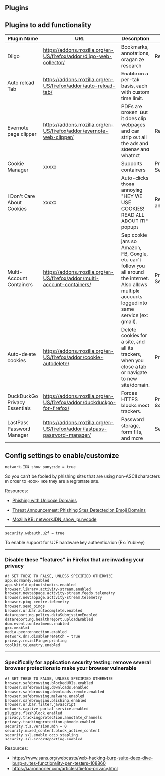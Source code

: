 Plugins
-------



Plugins to add functionality
-----------------------------
|Plugin Name|URL|Description| Why |
|-----------|---|-----------|-----|
| Diigo | https://addons.mozilla.org/en-US/firefox/addon/diigo-web-collector/ | Bookmarks, annotations, oraganize research | Research |
| Auto reload Tab | https://addons.mozilla.org/en-US/firefox/addon/auto-reload-tab/ | Enable on a per-tab basis, each with custom time limit. |
| Evernote page clipper | https://addons.mozilla.org/en-US/firefox/addon/evernote-web-clipper/ | PDFs are broken! But it does clip webpages and can strip out all the ads and sidenav and whatnot | Research |
| Cookie Manager | xxxxx | Supports containers | Privacy, Security |
| I Don't Care About Cookies | xxxxx | Auto-clicks those annoying "HEY WE USE COOKIES! READ ALL ABOUT IT!" popups | Remove annoyance |
| Multi-Account Containers | https://addons.mozilla.org/en-US/firefox/addon/multi-account-containers/ | Sep cookie jars so Amazon, FB, Google, etc can't follow you all around the internet. Also allows multiple accounts logged into same service (ex: gmail). | Privacy, Security |
| Auto-delete cookies | https://addons.mozilla.org/en-US/firefox/addon/cookie-autodelete/ | Delete cookies for a site, and all its trackers, when you close a tab or navigate to new site/domain. | Privacy |
| DuckDuckGo Privacy Essentials | https://addons.mozilla.org/en-US/firefox/addon/duckduckgo-for-firefox/ | Forces HTTPS, blocks most trackers. | Privacy, Security |
| LastPass Password Manager | https://addons.mozilla.org/en-US/firefox/addon/lastpass-password-manager/ | Password storage, form fills, and more | Security |



Config settings to enable/customize
-----------------------------------

```
network.IDN_show_punycode = true
```
So you can't be fooled by phishing sites that are using non-ASCII characters in order to -look- like they are a legitimate site.

Resources:

* [Phishing with Unicode Domains](https://www.xudongz.com/blog/2017/idn-phishing/)

* [Threat Announcement: Phishing Sites Detected on Emoji Domains](https://info.phishlabs.com/blog/threat-announcement-phishing-sites-detected-on-emoji-domains)

* [Mozilla KB: network.IDN_show_punycode](http://kb.mozillazine.org/Network.IDN_show_punycode)
	

---

```security.webauth.u2f = true```

To enable support for U2F hardware key authentication (Ex: Yubikey)

---
	
### Disable these "features" in Firefox that are invading your privacy

```
#! SET THESE TO FALSE, UNLESS SPECIFIED OTHERWISE
app.normandy.enabled
app.shield.optoutstudies.enabled
browser.library.activity-stream.enabled
browser.newtabpage.activity-stream.feeds.telemetry
browser.newtabpage.activity-stream.telemetry
browser.ping-centre.telemetry
browser.send_pings
browser.urlbar.autocomplete.enabled
datareporting.policy.dataSubmissionEnabled
datareporting.healthreport.uploadEnabled 
dom.event.contextmenu.enabled 
geo.enabled
media.peerconnection.enabled
network.dns.disablePrefetch = true
privacy.resistFingerprinting
toolkit.telemetry.enabled
```
	
---
	
	
### Specifically for application security testing: remove several browser protections to make your browser vulnerable

```
#! SET THESE TO FALSE, UNLESS SPECIFIED OTHERWISE
browser.safebrowsing.blockedURIs.enabled
browser.safebrowsing.downloads.enabled
browser.safebrowsing.downloads.remote.enabled
browser.safebrowsing.malware.enabled
browser.safebrowsing.phishing.enabled
browser.urlbar.filter.javascript
network.captive-portal-service.enabled
plugins.flashBlock.enabled
privacy.trackingprotection.annotate_channels
privacy.trackingprotection.pbmode.enabled
security.tls.version.min = 0
security.mixed_content.block_active_content
security.ssl.enable_ocsp_stapling
security.ssl.errorReporting.enabled
```
Resources:

* https://www.sans.org/webcasts/web-hacking-burp-suite-deep-dive-burp-suites-functionality-pen-testers-108860
* https://aaronhorler.com/articles/firefox-privacy.html

